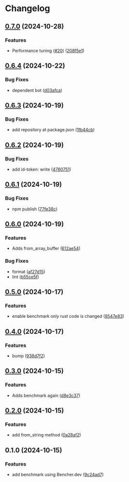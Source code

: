 # Changelog

## [0.7.0](https://github.com/tkasuz/md5-wasm/compare/v0.6.4...v0.7.0) (2024-10-28)


### Features

* Performance tuning ([#20](https://github.com/tkasuz/md5-wasm/issues/20)) ([208f5e1](https://github.com/tkasuz/md5-wasm/commit/208f5e174b2d9cbed42f8c35d9aa50da5599a9ae))

## [0.6.4](https://github.com/tkasuz/md5-wasm/compare/v0.6.3...v0.6.4) (2024-10-22)


### Bug Fixes

* dependent bot ([d03afca](https://github.com/tkasuz/md5-wasm/commit/d03afca80e40ab47dbeeda24ac2a6df15460a499))

## [0.6.3](https://github.com/tkasuz/md5-wasm/compare/v0.6.2...v0.6.3) (2024-10-19)


### Bug Fixes

* add repository at package.json ([1fb44cb](https://github.com/tkasuz/md5-wasm/commit/1fb44cbe8bc2c45057af445e92bbdbe25b88b9fb))

## [0.6.2](https://github.com/tkasuz/md5-wasm/compare/v0.6.1...v0.6.2) (2024-10-19)


### Bug Fixes

* add id-token: write ([4760751](https://github.com/tkasuz/md5-wasm/commit/47607511c497b049a258072fa7975a5556203f90))

## [0.6.1](https://github.com/tkasuz/md5-wasm/compare/v0.6.0...v0.6.1) (2024-10-19)


### Bug Fixes

* npm publish ([77fe38c](https://github.com/tkasuz/md5-wasm/commit/77fe38c41c76b1a72030f8842202e712cd9360c6))

## [0.6.0](https://github.com/tkasuz/md5-wasm/compare/v0.5.0...v0.6.0) (2024-10-19)


### Features

* Adds from_array_buffer ([612ae54](https://github.com/tkasuz/md5-wasm/commit/612ae548e0d584eb80c2373843bbaff34b6fe241))


### Bug Fixes

* format ([af27d15](https://github.com/tkasuz/md5-wasm/commit/af27d1598286cf546c66fbe633dda87401eac4cb))
* lint ([b55ce5f](https://github.com/tkasuz/md5-wasm/commit/b55ce5faa024fc2be999181d05089f9801acce20))

## [0.5.0](https://github.com/tkasuz/md5-wasm/compare/v0.4.0...v0.5.0) (2024-10-17)


### Features

* enable benchmark only rust code is changed ([8547e83](https://github.com/tkasuz/md5-wasm/commit/8547e83e63aeb99c2a1c8e0452c916912782028a))

## [0.4.0](https://github.com/tkasuz/md5-wasm/compare/v0.3.0...v0.4.0) (2024-10-17)


### Features

* bump ([938d7f2](https://github.com/tkasuz/md5-wasm/commit/938d7f28182a1665f5341db86b9d875828110af6))

## [0.3.0](https://github.com/tkasuz/md5-wasm/compare/v0.2.0...v0.3.0) (2024-10-15)


### Features

* Adds benchmark again ([d8e3c37](https://github.com/tkasuz/md5-wasm/commit/d8e3c376997f3b5b796154715b4822f53cdf5efa))

## [0.2.0](https://github.com/tkasuz/md5-wasm/compare/v0.1.0...v0.2.0) (2024-10-15)


### Features

* add from_string method ([0a28af2](https://github.com/tkasuz/md5-wasm/commit/0a28af2964a34076072b63b152194c010ecd35ab))

## 0.1.0 (2024-10-15)


### Features

* add benchmark using Bencher.dev ([9c24ad7](https://github.com/tkasuz/md5-wasm/commit/9c24ad76e24cd3745babf9faa8cc0a9eed02acbf))
